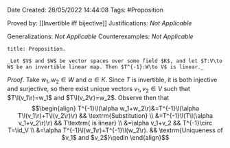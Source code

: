 <div class="topSpace"></div>

Date Created: 28/05/2022 14:44:08
Tags: #Proposition

Proved by: [[Invertible iff bijective]]
Justifications: _Not Applicable_

Generalizations: _Not Applicable_
Counterexamples: _Not Applicable_

``` ad-Proposition
title: Proposition.

_Let $V$ and $W$ be vector spaces over some field $K$, and let $T:V\to W$ be an invertible linear map. Then $T^{-1}:W\to V$ is linear._

```

_Proof_. Take $w_1,w_2\in W$ and $\alpha\in K$. Since $T$ is invertible, it is both injective and surjective, so there exist unique vectors $v_1,v_2\in V$ such that $T\l(v_1\r)=w_1$ and $T\l(v_2\r)=w_2$. Observe then that
$$\begin{align}
    T^{-1}\l(\alpha w_1+w_2\r)&=T^{-1}\l(\alpha T\l(v_1\r)+T\l(v_2\r)\r) && \textrm{Substitution} \\
    &=T^{-1}\l(T\l(\alpha v_1+v_2\r)\r) && T\textrm{ is linear} \\
    &=\alpha v_1+v_2 && T^{-1}\circ T=\id_V \\
    &=\alpha T^{-1}\l(w_1\r)+T^{-1}\l(w_2\r). && \textrm{Uniqueness of $v_1$ and $v_2$}\qedin
\end{align}$$
